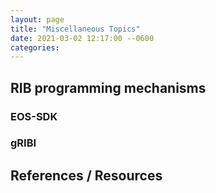 ```yaml
---
layout: page
title: "Miscellaneous Topics"
date: 2021-03-02 12:17:00 --0600
categories:
---
```

## RIB programming mechanisms

### EOS-SDK

### gRIBI

## References / Resources
